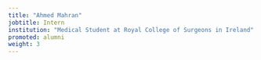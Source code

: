 ```yaml
---
title: "Ahmed Mahran"
jobtitle: Intern
institution: "Medical Student at Royal College of Surgeons in Ireland"
promoted: alumni
weight: 3
---
```


